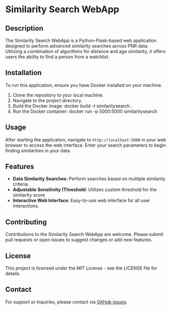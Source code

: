 # Similarity Search WebApp

## Description
The Similarity Search WebApp is a Python-Flask-based web application designed to perform advanced similarity searches across PNR data. Utilizing a combination of algorithms for distance and age similarity, it offers users the ability to find a person from a watchlist.

## Installation
To run this application, ensure you have Docker installed on your machine.

1. Clone the repository to your local machine.
2. Navigate to the project directory.
3. Build the Docker image:
	docker build -t similaritysearch .
4. Run the Docker container:
	docker run -p 5000:5000 similaritysearch


## Usage
After starting the application, navigate to `http://localhost:5000` in your web browser to access the web interface. Enter your search parameters to begin finding similarities in your data.

## Features
- **Data Similarity Searches**: Perform searches based on multiple similarity criteria.
- **Adjustable Sensitivity (Threshold**: Utilizes custom threshold for the similarity score
- **Interactive Web Interface**: Easy-to-use web interface for all user interactions.

## Contributing
Contributions to the Similarity Search WebApp are welcome. Please submit pull requests or open issues to suggest changes or add new features.

## License
This project is licensed under the MIT License - see the LICENSE file for details.

## Contact
For support or inquiries, please contact via [GitHub issues](https://github.com/fafadlian).


